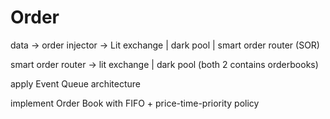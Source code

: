 # Order

data -> order injector -> Lit exchange | dark pool | smart order router (SOR)

smart order router -> lit exchange | dark pool (both 2 contains orderbooks)&#x20;



apply Event Queue architecture&#x20;

implement Order Book with FIFO + price-time-priority policy
